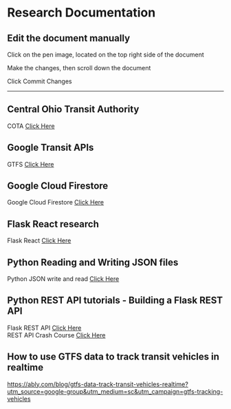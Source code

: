 # Research Documentation

## Edit the document manually
<p>Click on the pen image, located on the top right side of the document</p>
<p>Make the changes, then scroll down the document</p>
<p>Click Commit Changes</p>

---
## Central Ohio Transit Authority

COTA [Click Here](https://www.cota.com/data/)

## Google Transit APIs

GTFS [Click Here](https://developers.google.com/transit/gtfs)


## Google Cloud Firestore

Google Cloud Firestore [Click Here](https://cloud.google.com/community/tutorials/building-flask-api-with-cloud-firestore-and-deploying-to-cloud-run)


## Flask React research

Flask React [Click Here](https://blog.miguelgrinberg.com/post/how-to-create-a-react--flask-project)


## Python Reading and Writing JSON files

Python JSON write and read [Click Here](https://www.geeksforgeeks.org/reading-and-writing-json-to-a-file-in-python/)

## Python REST API tutorials - Building a Flask REST API

Flask REST API [Click Here](https://www.youtube.com/watch?v=GMppyAPbLYk) <br>
REST API Crash Course [Click Here](https://www.youtube.com/watch?v=qbLc5a9jdXo)


## How to use GTFS data to track transit vehicles in realtime

https://ably.com/blog/gtfs-data-track-transit-vehicles-realtime?utm_source=google-group&utm_medium=sc&utm_campaign=gtfs-tracking-vehicles





